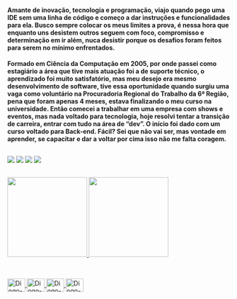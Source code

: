 #### Amante de inovação, tecnologia e programação, viajo quando pego uma IDE sem uma linha de código e começo a dar instruções e funcionalidades para ela. Busco sempre colocar os meus limites a prova, é nessa hora que enquanto uns desistem outros seguem com foco, compromisso e determinação em ir além, nuca desistir porque os desafios foram feitos para serem no mínimo enfrentados.

#### Formado em Ciência da Computação em 2005, por onde passei como estagiário a área que tive mais atuação foi a de suporte técnico, o aprendizado foi muito satisfatório, mas meu desejo era mesmo desenvolvimento de software, tive essa oportunidade quando surgiu uma vaga como voluntário na Procuradoria Regional do Trabalho da 6ª Região, pena que foram apenas 4 meses, estava finalizando o meu curso na universidade. Então comecei a trabalhar em uma empresa com shows e eventos, mas nada voltado para tecnologia, hoje resolvi tentar a transição de carreira, entrar com tudo na área de “dev”. O início foi dado com um curso voltado para Back-end. Fácil? Sei que não vai ser, mas vontade em aprender, se capacitar e dar a voltar por cima isso não me falta coragem.

 ##

<div>
  <a href="https://www.linkedin.com/in/diogo-andrade-concerva/" target="_blank"><img src="https://img.shields.io/badge/-LinkedIn-%230077B5?style=for-the-badge&logo=linkedin&logoColor=white" target="_blank"></a>
  <a href="https://instagram.com/diogoconcerva" target="_blank"><img src="https://img.shields.io/badge/Instagram-E4405F?style=for-the-badge&logo=instagram&logoColor=white" target="_blank"></a>
  <a href="https://facebook.com/diogoconcerva" target="_blank"><img src="https://img.shields.io/badge/Facebook-1877F2?style=for-the-badge&logo=facebook&logoColor=white" target="_blank"></a>
 	<a href = "mailto:diogoconcerva@gmail.com"><img src="https://img.shields.io/badge/Gmail-D14836?style=for-the-badge&logo=gmail&logoColor=white" target="_blank"></a>  
</div>

 ##
 
 <div>
  <a href="https://github.com/DiogoConcerva">
  <img height="180em" src="https://github-readme-stats.vercel.app/api?username=DiogoConcerva&show_icons=true&theme=github_dark&include_all_commits=true&count_private=true"/>
  <img height="180em" src="https://github-readme-stats.vercel.app/api/top-langs/?username=DiogoConcerva&layout=compact&langs_count=7&theme=github_dark"/>
</div>
  
  ##
 
 <div style="display: inline_block"><br>
  <img align="center" alt="Diogo-Android" height="30" width="40" src="https://cdn.jsdelivr.net/gh/devicons/devicon/icons/android/android-plain.svg">
  <img align="center" alt="Diogo-Python" height="30" width="40" src="https://cdn.jsdelivr.net/gh/devicons/devicon/icons/python/python-original.svg">
  <img align="center" alt="Diogo-Java" height="30" width="40" src="https://cdn.jsdelivr.net/gh/devicons/devicon/icons/java/java-original.svg">
  <img align="center" alt="Diogo-Git" height="30" width="40" src="https://cdn.jsdelivr.net/gh/devicons/devicon/icons/git/git-plain.svg">  
</div>
